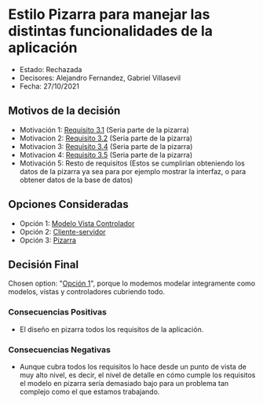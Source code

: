 # Estilo Pizarra para manejar las distintas funcionalidades de la aplicación

* Estado: Rechazada
* Decisores: Alejandro Fernandez, Gabriel Villasevil
* Fecha: 27/10/2021

## Motivos de la decisión

* Motivación 1: [Requisito 3.1](https://github.com/santo2927/DAS-2021-22-/blob/master/Requisitos/R3.1%20Almacenar%20Preferencias.txt) (Seria parte de la pizarra)
* Motivacion 2: [Requisito 3.2](https://github.com/santo2927/DAS-2021-22-/blob/master/Requisitos/R3.2%20Almacenar%20Datos%20de%20Compra.txt) (Seria parte de la pizarra)
* Motivacion 3: [Requisito 3.4](https://github.com/santo2927/DAS-2021-22-/blob/master/Requisitos/R3.4%20Almacenar%20Lolalización%20de%20Microservicios.txt) (Seria parte de la pizarra)
* Motivacion 4: [Requisito 3.5](https://github.com/santo2927/DAS-2021-22-/blob/master/Requisitos/R3.5%20Comunicación%20Cliente-Microservicio.txt) (Seria parte de la pizarra)
* Motivación 5: Resto de requisitos (Estos se cumplirían obteniendo los datos de la pizarra ya sea para por ejemplo mostrar la interfaz, o para obtener datos de la base de datos)

## Opciones Consideradas

* Opción 1: [Modelo Vista Controlador](https://github.com/santo2927/DAS-2021-22-/blob/master/Decisión%20de%20diseño%201.1.md)
* Opción 2: [Cliente-servidor](https://github.com/santo2927/DAS-2021-22-/blob/master/Decisión%20de%20diseño%201.2.md)
* Opción 3: [Pizarra](https://github.com/santo2927/DAS-2021-22-/blob/master/Decisión%20de%20diseño%201.3.md)

## Decisión Final

Chosen option: "[Opción 1](https://github.com/santo2927/DAS-2021-22-/blob/master/Decisión%20de%20diseño%201.1.md)", porque lo modemos modelar integramente como modelos, vistas y controladores cubriendo todo.

### Consecuencias Positivas 

* El diseño en pizarra todos los requisitos de la aplicación.

### Consecuencias Negativas

* Aunque cubra todos los requisitos lo hace desde un punto de vista de muy alto nivel, es decir, el nivel de detalle en cómo cumple los requisitos el modelo en pizarra sería demasiado bajo para un problema tan complejo como el que estamos trabajando.
